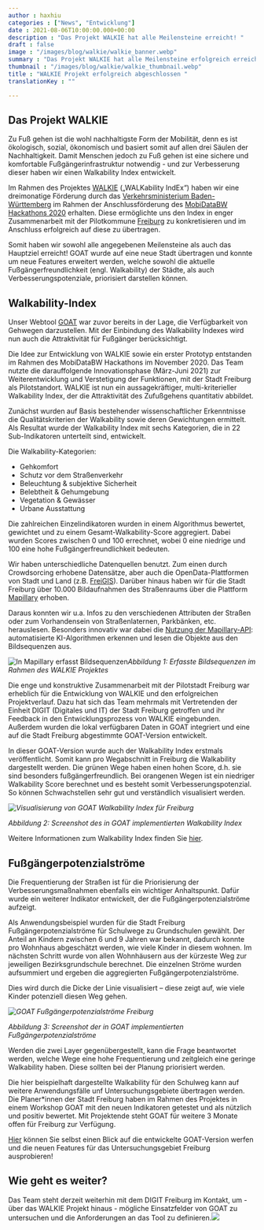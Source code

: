 ```yaml
---
author : haxhiu
categories : ["News", "Entwicklung"]
date : 2021-08-06T10:00:00.000+00:00
description : "Das Projekt WALKIE hat alle Meilensteine erreicht! "
draft : false
image : "/images/blog/walkie/walkie_banner.webp"
summary : "Das Projekt WALKIE hat alle Meilensteine erfolgreich erreicht! GOAT wurde auf Freiburg übertragen und neue Indikatoren entwickelt: ein Walkability Index und Fußgängerpotenzialströme."
thumbnail : "/images/blog/walkie/walkie_thumbnail.webp"
title : "WALKIE Projekt erfolgreich abgeschlossen "
translationKey : ""

---
```

## Das Projekt WALKIE

Zu Fuß gehen ist die wohl nachhaltigste Form der Mobilität, denn es ist ökologisch, sozial, ökonomisch und basiert somit auf allen drei Säulen der Nachhaltigkeit. Damit Menschen jedoch zu Fuß gehen ist eine sichere und komfortable Fußgängerinfrastruktur notwendig - und zur Verbesserung dieser haben wir einen Walkability Index entwickelt.

Im Rahmen des Projektes [WALKIE](https://plan4better.de/de/posts/2021-04-06-walkability-index/ "WALKIE") („WALKability IndEx“) haben wir eine dreimonatige Förderung durch das [Verkehrsministerium Baden-Württemberg](https://vm.baden-wuerttemberg.de/de/startseite/) im Rahmen der Anschlussförderung des [MobiDataBW Hackathons 2020](https://vm.baden-wuerttemberg.de/de/politik-zukunft/zukunftskonzepte/digitale-mobilitaet/mobidata-bw-hackathon/) erhalten. Diese ermöglichte uns den Index in enger Zusammenarbeit mit der Pilotkommune [Freiburg](https://digital.freiburg.de/) zu konkretisieren und im Anschluss erfolgreich auf diese zu übertragen.

Somit haben wir sowohl alle angegebenen Meilensteine als auch das Hauptziel erreicht! GOAT wurde auf eine neue Stadt übertragen und konnte um neue Features erweitert werden, welche sowohl die aktuelle Fußgängerfreundlichkeit (engl. Walkability) der Städte, als auch Verbesserungspotenziale, priorisiert darstellen können.

## Walkability-Index

Unser Webtool [GOAT](../../was-ist-goat/) war zuvor bereits in der Lage, die Verfügbarkeit von Gehwegen darzustellen. Mit der Einbindung des Walkability Indexes wird nun auch die Attraktivität für Fußgänger berücksichtigt.

Die Idee zur Entwicklung von WALKIE sowie ein erster Prototyp entstanden im Rahmen des MobiDataBW Hackathons im November 2020. Das Team nutzte die darauffolgende Innovationsphase (März-Juni 2021) zur Weiterentwicklung und Verstetigung der Funktionen, mit der Stadt Freiburg als Pilotstandort. WALKIE ist nun ein aussagekräftiger, multi-kriterieller Walkability Index, der die Attraktivität des Zufußgehens quantitativ abbildet.

Zunächst wurden auf Basis bestehender wissenschaftlicher Erkenntnisse die Qualitätskriterien der Walkability sowie deren Gewichtungen ermittelt. Als Resultat wurde der Walkability Index mit sechs Kategorien, die in 22 Sub-Indikatoren unterteilt sind, entwickelt.

Die Walkability-Kategorien:

* Gehkomfort
* Schutz vor dem Straßenverkehr
* Beleuchtung & subjektive Sicherheit
* Belebtheit & Gehumgebung
* Vegetation & Gewässer
* Urbane Ausstattung

Die zahlreichen Einzelindikatoren wurden in einem Algorithmus bewertet, gewichtet und zu einem Gesamt-Walkability-Score aggregiert. Dabei wurden Scores zwischen 0 und 100 errechnet, wobei 0 eine niedrige und 100 eine hohe Fußgängerfreundlichkeit bedeuten.

Wir haben unterschiedliche Datenquellen benutzt. Zum einen durch Crowdsorcing erhobene Datensätze, aber auch die OpenData-Plattformen von Stadt und Land (z.B. [FreiGIS](https://geoportal.freiburg.de/freigis/)). Darüber hinaus haben wir für die Stadt Freiburg über 10.000 Bildaufnahmen des Straßenraums über die Plattform [Mapillary](https://www.mapillary.com/) erhoben.

Daraus konnten wir u.a. Infos zu den verschiedenen Attributen der Straßen oder zum Vorhandensein von Straßenlaternen, Parkbänken, etc. herauslesen. Besonders innovativ war dabei die [Nutzung der Mapillary-API](https://plan4better.de/de/posts/2021-15-06-high-quality-data-now-automatic/ "Automatisierte Bilderkennung"): automatisierte KI-Algorithmen erkennen und lesen die Objekte aus den Bildsequenzen aus.

![In Mapillary erfasst Bildsequenzen](/images/blog/walkie/bildsequenzen_freiburg.webp)_Abbildung 1: Erfasste Bildsequenzen im Rahmen des WALKIE Projektes_

Die enge und konstruktive Zusammenarbeit mit der Pilotstadt Freiburg war erheblich für die Entwicklung von WALKIE und den erfolgreichen Projektverlauf. Dazu hat sich das Team mehrmals mit Vertretenden der Einheit DIGIT (Digitales und IT) der Stadt Freiburg getroffen und ihr Feedback in den Entwicklungsprozess von WALKIE eingebunden. Außerdem wurden die lokal verfügbaren Daten in GOAT integriert und eine auf die Stadt Freiburg abgestimmte GOAT-Version entwickelt.

In dieser GOAT-Version wurde auch der Walkability Index erstmals veröffentlicht. Somit kann pro Wegabschnitt in Freiburg die Walkability dargestellt werden. Die grünen Wege haben einen hohen Score, d.h. sie sind besonders fußgängerfreundlich. Bei orangenen Wegen ist ein niedriger Walkability Score berechnet und es besteht somit Verbesserungspotenzial. So können Schwachstellen sehr gut und verständlich visualisiert werden.

_![Visualisierung von GOAT Walkability Index für Freiburg](/images/blog/walkie/walkability_index.webp "Walkability Index")_

_Abbildung 2: Screenshot des in GOAT implementierten Walkability Index_

Weitere Informationen zum Walkability Index finden Sie [hier](/docs/walkability_index/).

## Fußgängerpotenzialströme

Die Frequentierung der Straßen ist für die Priorisierung der Verbesserungsmaßnahmen ebenfalls ein wichtiger Anhaltspunkt. Dafür wurde ein weiterer Indikator entwickelt, der die Fußgängerpotenzialströme aufzeigt.

Als Anwendungsbeispiel wurden für die Stadt Freiburg Fußgängerpotenzialströme für Schulwege zu Grundschulen gewählt. Der Anteil an Kindern zwischen 6 und 9 Jahren war bekannt, dadurch konnte pro Wohnhaus abgeschätzt werden, wie viele Kinder in diesem wohnen. Im nächsten Schritt wurde von allen Wohnhäusern aus der kürzeste Weg zur jeweiligen Bezirksgrundschule berechnet. Die einzelnen Ströme wurden aufsummiert und ergeben die aggregierten Fußgängerpotenzialströme.

Dies wird durch die Dicke der Linie visualisiert – diese zeigt auf, wie viele Kinder potenziell diesen Weg gehen.

_![GOAT Fußgängerpotenzialströme Freiburg](/images/blog/walkie/ppfs.webp "Fußgängerpotenzialströme")_

_Abbildung 3: Screenshot der in GOAT implementierten Fußgängerpotenzialströme_

Werden die zwei Layer gegenübergestellt, kann die Frage beantwortet werden, welche Wege eine hohe Frequentierung und zeitgleich eine geringe Walkability haben. Diese sollten bei der Planung priorisiert werden.

Die hier beispielhaft dargestellte Walkability für den Schulweg kann auf weitere Anwendungsfälle unf Untersuchungsgebiete übertragen werden. Die Planer*innen der Stadt Freiburg haben im Rahmen des Projektes in einem Workshop GOAT mit den neuen Indikatoren getestet und als nützlich und positiv bewertet. Mit Projektende steht GOAT für weitere 3 Monate offen für Freiburg zur Verfügung.

[Hier](https://freiburg.open-accessibility.org/ "GOAT Version Freiburg") können Sie selbst einen Blick auf die entwickelte GOAT-Version werfen und die neuen Features für das Untersuchungsgebiet Freiburg ausprobieren!

## Wie geht es weiter?

Das Team steht derzeit weiterhin mit dem DIGIT Freiburg im Kontakt, um - über das WALKIE Projekt hinaus - mögliche Einsatzfelder von GOAT zu untersuchen und die Anforderungen an das Tool zu definieren.![](/images/hackathon.jpg)